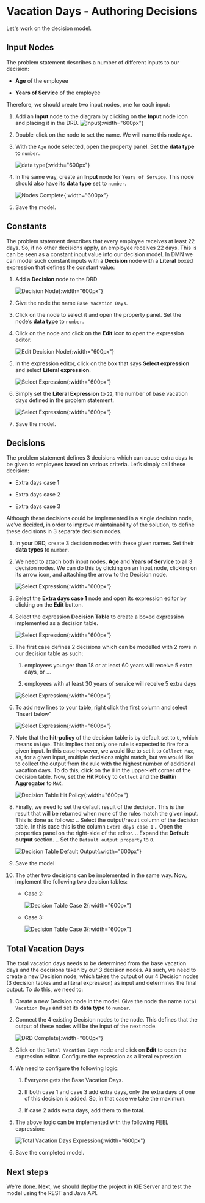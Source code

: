 # Vacation Days - Authoring Decisions

Let's work on the decision model.

## Input Nodes

The problem statement describes a number of different inputs to our decision:

-   **Age** of the employee

-   **Years of Service** of the employee

Therefore, we should create two input nodes, one for each input:

1.  Add an **Input** node to the diagram by clicking on the **Input** node icon and placing it in the DRD. ![Input](../images/business_automation/dmn/add-drd-input-node.png){:width="600px"}

2.  Double-click on the node to set the name. We will name this node `Age`.

3.  With the `Age` node selected, open the property panel. Set the **data type** to `number`.

    ![data type](../images/business_automation/dmn/drd-input-node-propery-output-data-type.png){:width="600px"}

1.  In the same way, create an **Input** node for `Years of Service`. This node should also have its **data type** set to `number`.

    ![Nodes Complete](../images/business_automation/dmn/drd-decision-nodes-complete.png){:width="600px"}

1.  Save the model.

## Constants

The problem statement describes that every employee receives at least 22 days. So, if no other decisions apply, an employee receives 22 days. This is can be seen as a constant input value into our decision model. In DMN we can model such constant inputs with a **Decision** node with a **Literal** boxed expression that defines the constant value:

1.  Add a **Decision** node to the DRD

    ![Decision Node](../images/business_automation/dmn/add-drd-decision-node.png){:width="600px"}

1.  Give the node the name `Base Vacation Days`.

2.  Click on the node to select it and open the property panel. Set the node’s **data type** to `number`.

3.  Click on the node and click on the **Edit** icon to open the expression editor.

    ![Edit Decision Node](../images/business_automation/dmn/drd-decision-node-edit.png){:width="600px"}

1.  In the expression editor, click on the box that says **Select expression** and select **Literal expression**.

    ![Select Expression](../images/business_automation/dmn/select-expression.png){:width="600px"}

1.  Simply set the **Literal Expression** to `22`, the number of base vacation days defined in the problem statement.

    ![Select Expression](../images/business_automation/dmn/base-vacation-days-literal-expression.png){:width="600px"}

1.  Save the model.

## Decisions

The problem statement defines 3 decisions which can cause extra days to be given to employees based on various criteria. Let’s simply call these decision:

-   Extra days case 1

-   Extra days case 2

-   Extra days case 3

Although these decisions could be implemented in a single decision node, we’ve decided, in order to improve maintainability of the solution, to define these decisions in 3 separate decision nodes.

1.  In your DRD, create 3 decision nodes with these given names. Set their **data types** to `number`.

2.  We need to attach both input nodes, **Age** and **Years of Service** to all 3 decision nodes. We can do this by clicking on an Input node, clicking on its arrow icon, and attaching the arrow to the Decision node.

    ![Select Expression](../images/business_automation/dmn/add-drd-three-decision-nodes.png){:width="600px"}

1.  Select the **Extra days case 1** node and open its expression editor by clicking on the **Edit** button.

2.  Select the expression **Decision Table** to create a boxed expression implemented as a decision table.

    ![Select Expression](../images/business_automation/dmn/drd-decision-node-expression.png){:width="600px"}

3.  The first case defines 2 decisions which can be modelled with 2 rows in our decision table as such:

    1.  employees younger than 18 or at least 60 years will receive 5 extra days, or …

    2.  employees with at least 30 years of service will receive 5 extra days

    ![Select Expression](../images/business_automation/dmn/decision-table-case-1.png){:width="600px"}

1. To add new lines to your table, right click the first column and select "Insert below"

    ![Select Expression](../images/business_automation/dmn/decision-table-new-1-new-line.png){:width="600px"}

1.  Note that the **hit-policy** of the decision table is by default set to `U`, which means `Unique`. This implies that only one rule is expected to fire for a given input. In this case however, we would like to set it to `Collect Max`, as, for a given input, multiple decisions might match, but we would like to collect the output from the rule with the highest number of additional vacation days. To do this, click on the `U` in the upper-left corner of the decision table. Now, set the **Hit Policy** to `Collect` and the **Builtin Aggregator** to `MAX`.

    ![Decision Table Hit Policy](../images/business_automation/dmn/decision-table-hit-policy.png){:width="600px"} 

1. Finally, we need to set the default result of the decision. This is the result that will be returned when none of the rules match the given input. This is done as follows: .. Select the output/result column of the decision table. In this case this is the column `Extra days case 1` .. Open the properties panel on the right-side of the editor. .. Expand the **Default output** section. .. Set the `Default output property` to `0`. 

    ![Decision Table Default Output](../images/business_automation/dmn/decision-table-default-output.png){:width="600px"} 

1. Save the model

1. The other two decisions can be implemented in the same way. Now, implement the following two decision tables:

    * Case 2:
 
        ![Decision Table Case 2](../images/business_automation/dmn/decision-table-case-2.png){:width="600px"}
    
    * Case 3:
  
        ![Decision Table Case 3](../images/business_automation/dmn/decision-table-case-3.png){:width="600px"}


## Total Vacation Days

The total vacation days needs to be determined from the base vacation days and the decisions taken by our 3 decision nodes. As such, we need to create a new Decision node, which takes the output of our 4 Decision nodes (3 decision tables and a literal expression) as input and determines the final output. To do this, we need to:

1.  Create a new Decision node in the model. Give the node the name `Total Vacation Days` and set its **data type** to `number`.

2.  Connect the 4 existing Decision nodes to the node. This defines that the output of these nodes will be the input of the next node.

    ![DRD Complete](../images/business_automation/dmn/drd-complete.png){:width="600px"}

1.  Click on the `Total Vacation Days` node and click on **Edit** to open the expression editor. Configure the expression as a literal expression.

2.  We need to configure the following logic:

    1.  Everyone gets the Base Vacation Days.

    2.  If both case 1 and case 3 add extra days, only the extra days of one of this decision is added. So, in that case we take the maximum.

    3.  If case 2 adds extra days, add them to the total.

3.  The above logic can be implemented with the following FEEL expression:

    ![Total Vacation Days Expression](../images/business_automation/dmn/total-vacation-days-expression.png){:width="600px"}

1.  Save the completed model.

## Next steps

We're done. Next, we should deploy the project in KIE Server and test the model using the REST and Java API.
